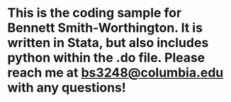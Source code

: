 # This is the coding sample for Bennett Smith-Worthington. It is written in Stata, but also includes python within the .do file. Please reach me at bs3248@columbia.edu with any questions!
